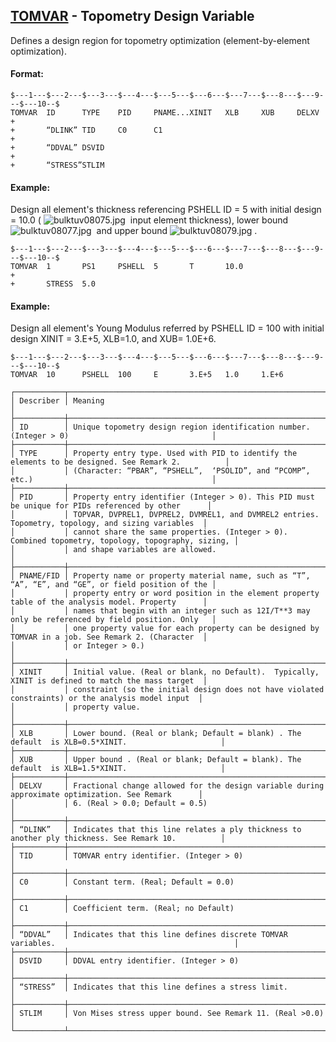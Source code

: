 ## [TOMVAR](https://help.hexagonmi.com/bundle/MSC_Nastran_2022.4/page/Nastran_Combined_Book/qrg/bulktuv/TOC.TOMVAR.xhtml) - Topometry Design Variable

Defines a design region for topometry optimization (element-by-element optimization).

#### Format:

```nastran
$---1---$---2---$---3---$---4---$---5---$---6---$---7---$---8---$---9---$---10--$
TOMVAR  ID      TYPE    PID     PNAME...XINIT   XLB     XUB     DELXV   +       
+       “DLINK” TID     C0      C1                                      +       
+       “DDVAL” DSVID                                                   +       
+       “STRESS”STLIM                                                           
```

#### Example:

Design all element's thickness referencing PSHELL ID = 5 with initial design = 10.0 ( ![bulktuv08075.jpg](https://help-be.hexagonmi.com/bundle/MSC_Nastran_2022.4/page/Nastran_Combined_Book/qrg/bulktuv/../../../assets/bulktuv08075.jpg?_LANG=enus)  input element thickness), lower bound  ![bulktuv08077.jpg](https://help-be.hexagonmi.com/bundle/MSC_Nastran_2022.4/page/Nastran_Combined_Book/qrg/bulktuv/../../../assets/bulktuv08077.jpg?_LANG=enus)  and upper bound  ![bulktuv08079.jpg](https://help-be.hexagonmi.com/bundle/MSC_Nastran_2022.4/page/Nastran_Combined_Book/qrg/bulktuv/../../../assets/bulktuv08079.jpg?_LANG=enus) .

```nastran
$---1---$---2---$---3---$---4---$---5---$---6---$---7---$---8---$---9---$---10--$
TOMVAR  1       PS1     PSHELL  5       T       10.0                    +       
+       STRESS  5.0                                                             
```

#### Example:

Design all element's Young Modulus referred by PSHELL ID = 100 with initial design XINIT = 3.E+5, XLB=1.0, and XUB= 1.0E+6.

```nastran
$---1---$---2---$---3---$---4---$---5---$---6---$---7---$---8---$---9---$---10--$
TOMVAR  10      PSHELL  100     E       3.E+5   1.0     1.E+6                   
```

```text
┌───────────┬────────────────────────────────────────────────────────────────────────────────────────────────────┐
│ Describer │ Meaning                                                                                            │
├───────────┼────────────────────────────────────────────────────────────────────────────────────────────────────┤
│ ID        │ Unique topometry design region identification number. (Integer > 0)                                │
├───────────┼────────────────────────────────────────────────────────────────────────────────────────────────────┤
│ TYPE      │ Property entry type. Used with PID to identify the elements to be designed. See Remark 2.          │
│           │ (Character: “PBAR”, “PSHELL”,  ‘PSOLID”, and “PCOMP”, etc.)                                        │
├───────────┼────────────────────────────────────────────────────────────────────────────────────────────────────┤
│ PID       │ Property entry identifier (Integer > 0). This PID must be unique for PIDs referenced by other      │
│           │ TOPVAR, DVPREL1, DVPREL2, DVMREL1, and DVMREL2 entries. Topometry, topology, and sizing variables  │
│           │ cannot share the same properties. (Integer > 0). Combined topometry, topology, topography, sizing, │
│           │ and shape variables are allowed.                                                                   │
├───────────┼────────────────────────────────────────────────────────────────────────────────────────────────────┤
│ PNAME/FID │ Property name or property material name, such as “T”, “A”, “E”, and “GE”, or field position of the │
│           │ property entry or word position in the element property table of the analysis model. Property      │
│           │ names that begin with an integer such as 12I/T**3 may only be referenced by field position. Only   │
│           │ one property value for each property can be designed by TOMVAR in a job. See Remark 2. (Character  │
│           │ or Integer > 0.)                                                                                   │
├───────────┼────────────────────────────────────────────────────────────────────────────────────────────────────┤
│ XINIT     │ Initial value. (Real or blank, no Default).  Typically, XINIT is defined to match the mass target  │
│           │ constraint (so the initial design does not have violated constraints) or the analysis model input  │
│           │ property value.                                                                                    │
├───────────┼────────────────────────────────────────────────────────────────────────────────────────────────────┤
│ XLB       │ Lower bound. (Real or blank; Default = blank) . The default  is XLB=0.5*XINIT.                     │
├───────────┼────────────────────────────────────────────────────────────────────────────────────────────────────┤
│ XUB       │ Upper bound . (Real or blank; Default = blank). The default  is XLB=1.5*XINIT.                     │
├───────────┼────────────────────────────────────────────────────────────────────────────────────────────────────┤
│ DELXV     │ Fractional change allowed for the design variable during approximate optimization. See Remark      │
│           │ 6. (Real > 0.0; Default = 0.5)                                                                     │
├───────────┼────────────────────────────────────────────────────────────────────────────────────────────────────┤
│ “DLINK”   │ Indicates that this line relates a ply thickness to another ply thickness. See Remark 10.          │
├───────────┼────────────────────────────────────────────────────────────────────────────────────────────────────┤
│ TID       │ TOMVAR entry identifier. (Integer > 0)                                                             │
├───────────┼────────────────────────────────────────────────────────────────────────────────────────────────────┤
│ C0        │ Constant term. (Real; Default = 0.0)                                                               │
├───────────┼────────────────────────────────────────────────────────────────────────────────────────────────────┤
│ C1        │ Coefficient term. (Real; no Default)                                                               │
├───────────┼────────────────────────────────────────────────────────────────────────────────────────────────────┤
│ “DDVAL”   │ Indicates that this line defines discrete TOMVAR variables.                                        │
├───────────┼────────────────────────────────────────────────────────────────────────────────────────────────────┤
│ DSVID     │ DDVAL entry identifier. (Integer > 0)                                                              │
├───────────┼────────────────────────────────────────────────────────────────────────────────────────────────────┤
│ “STRESS”  │ Indicates that this line defines a stress limit.                                                   │
├───────────┼────────────────────────────────────────────────────────────────────────────────────────────────────┤
│ STLIM     │ Von Mises stress upper bound. See Remark 11. (Real >0.0)                                           │
└───────────┴────────────────────────────────────────────────────────────────────────────────────────────────────┘
```

